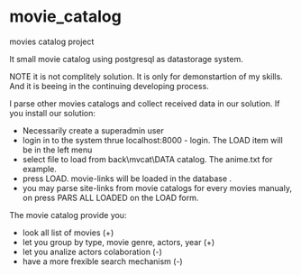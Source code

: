 # movie_catalog
movies catalog project

It small movie catalog using postgresql as datastorage system. 

NOTE
it is not complitely solution. It is only for demonstartion of my skills. And it is beeing in the continuing developing process.

I parse other movies catalogs and collect received data in our solution.
If you install our solution:
- Necessarily create a superadmin user
- login in to the system thrue localhost:8000 - login. The LOAD item will be in the left menu
- select file to load from back\mvcat\DATA catalog. The anime.txt for example.
- press LOAD. movie-links will be loaded in the database .
- you may parse site-links from movie catalogs for every movies manualy, on press PARS ALL LOADED on the LOAD form.



The movie catalog provide you:
- look all list of movies (+)
- let you group by type, movie genre, actors, year (+)
- let you analize actors colaboration (-)
- have a more frexible search mechanism (-) 

